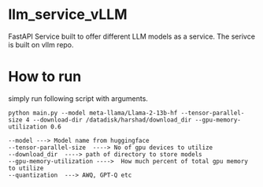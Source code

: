 # llm_service_vLLM
FastAPI Service built to offer different LLM models as a service. The serivce is built on vllm repo. 


# How to run
simply run following script with arguments.


``` python main.py --model meta-llama/Llama-2-13b-hf --tensor-parallel-size 4 --download-dir /datadisk/harshad/download_dir --gpu-memory-utilization 0.6 ```


```
--model ---> Model name from huggingface
--tensor-parallel-size  ----> No of gpu devices to utilize
--download_dir  ----> path of directory to store models
--gpu-memory-utilization ---->  How much percent of total gpu memory to utilize
--quantization  ---> AWQ, GPT-Q etc
```

